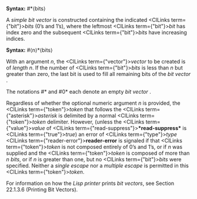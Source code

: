  



**Syntax:** #\*⟨bits⟩ 



A *simple bit vector* is constructed containing the indicated <ClLinks  term={"bit"}><i>bits</i></ClLinks> (0’s and 1’s), where the leftmost <ClLinks  term={"bit"}><i>bit</i></ClLinks> has index zero and the subsequent <ClLinks  term={"bit"}><i>bits</i></ClLinks> have increasing indices. 



**Syntax:** #⟨n⟩\*⟨bits⟩ 



With an argument *n*, the <ClLinks  term={"vector"}><i>vector</i></ClLinks> to be created is of *length n*. If the number of <ClLinks  term={"bit"}><i>bits</i></ClLinks> is less than *n* but greater than zero, the last bit is used to fill all remaining bits of the *bit vector* . 



The notations #\* and #0\* each denote an empty *bit vector* . 



Regardless of whether the optional numeric argument *n* is provided, the <ClLinks  term={"token"}><i>token</i></ClLinks> that follows the <ClLinks  term={"asterisk"}><i>asterisk</i></ClLinks> is delimited by a normal <ClLinks  term={"token"}><i>token</i></ClLinks> delimiter. However, (unless the <ClLinks  term={"value"}><i>value</i></ClLinks> of <ClLinks  term={"read-suppress"}><b>\*read-suppress\*</b></ClLinks> is <ClLinks  term={"true"}><i>true</i></ClLinks>) an error of <ClLinks  term={"type"}><i>type</i></ClLinks> <ClLinks  term={"reader-error"}><b>reader-error</b></ClLinks> is signaled if that <ClLinks  term={"token"}><i>token</i></ClLinks> is not composed entirely of 0’s and 1’s, or if *n* was supplied and the <ClLinks  term={"token"}><i>token</i></ClLinks> is composed of more than *n bits*, or if *n* is greater than one, but no <ClLinks  term={"bit"}><i>bits</i></ClLinks> were specified. Neither a *single escape* nor a *multiple escape* is permitted in this <ClLinks  term={"token"}><i>token</i></ClLinks>. 



For information on how the *Lisp printer* prints *bit vectors*, see Section 22.1.3.6 (Printing Bit Vectors). 



